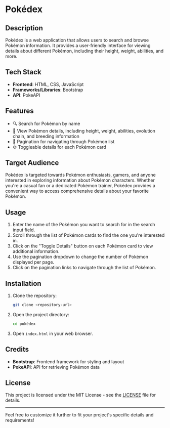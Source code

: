 # Pokédex

## Description

Pokédex is a web application that allows users to search and browse Pokémon information. It provides a user-friendly interface for viewing details about different Pokémon, including their height, weight, abilities, and more.

## Tech Stack

- **Frontend**: HTML, CSS, JavaScript
- **Frameworks/Libraries**: Bootstrap
- **API**: PokeAPI

## Features

- 🔍 Search for Pokémon by name
- 📜 View Pokémon details, including height, weight, abilities, evolution chain, and breeding information
- 🔄 Pagination for navigating through Pokémon list
- ⚙️ Toggleable details for each Pokémon card

## Target Audience

Pokédex is targeted towards Pokémon enthusiasts, gamers, and anyone interested in exploring information about Pokémon characters. Whether you're a casual fan or a dedicated Pokémon trainer, Pokédex provides a convenient way to access comprehensive details about your favorite Pokémon.

## Usage

1. Enter the name of the Pokémon you want to search for in the search input field.
2. Scroll through the list of Pokémon cards to find the one you're interested in.
3. Click on the "Toggle Details" button on each Pokémon card to view additional information.
4. Use the pagination dropdown to change the number of Pokémon displayed per page.
5. Click on the pagination links to navigate through the list of Pokémon.

## Installation

1. Clone the repository:

   ```bash
   git clone <repository-url>
   ```

2. Open the project directory:

   ```bash
   cd pokédex
   ```

3. Open `index.html` in your web browser.

## Credits

- **Bootstrap**: Frontend framework for styling and layout
- **PokeAPI**: API for retrieving Pokémon data

## License

This project is licensed under the MIT License - see the [LICENSE](LICENSE) file for details.

--- 

Feel free to customize it further to fit your project's specific details and requirements!
